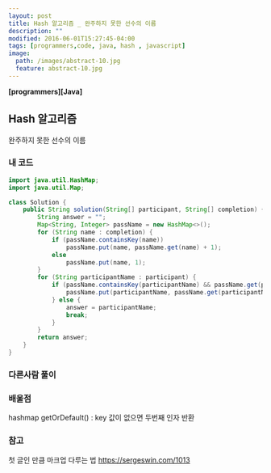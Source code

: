 ```yaml
---
layout: post
title: Hash 알고리즘 _ 완주하지 못한 선수의 이름
description: ""
modified: 2016-06-01T15:27:45-04:00
tags: [programmers,code, java, hash , javascript]
image:
  path: /images/abstract-10.jpg
  feature: abstract-10.jpg
---
```


**[programmers][Java]**
## Hash 알고리즘
완주하지 못한 선수의 이름

### 내 코드
```java
import java.util.HashMap;
import java.util.Map;

class Solution {
	public String solution(String[] participant, String[] completion) {
		String answer = "";
		Map<String, Integer> passName = new HashMap<>();
		for (String name : completion) {
			if (passName.containsKey(name))
				passName.put(name, passName.get(name) + 1);
			else
				passName.put(name, 1);
		}
		for (String participantName : participant) {
			if (passName.containsKey(participantName) && passName.get(participantName) > 0) {
				passName.put(participantName, passName.get(participantName) - 1);
			} else {
				answer = participantName;
				break;
			}
		}
		return answer;
	}
}
```

### 다른사람 풀이



### 배울점
hashmap getOrDefault() : key 값이 없으면 두번째 인자 반환



### 참고
첫 글인 만큼 마크업 다루는 법  https://sergeswin.com/1013





